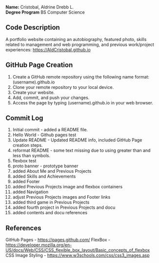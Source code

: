 **Name:** Cristobal, Aldrine Drebb L.<br/>
**Degree Program** BS Computer Science <br/>

## Code Description

A portfolio website containing an autobiography, featured photo, skills related to management and web programming, and previous work/project experiences:
https://AldCristobal.github.io

## GitHub Page Creation

1. Create a GitHub remote repository using the following name format: (username).github.io
2. Clone your remote repository to your local device.
3. Create your website.
4. Add, commit, and push your changes.
5. Access the page by typing (username).github.io in your web browser.

## Commit Log

1. Initial commit - added a README file.
2. Hello World - Github pages test
3. Update README - Updated README info, included GitHub Page creation steps.
4. reformat README - some text missing due to using greater than and less than symbols.
5. flexbox test
6. proto banner - prototype banner
7. added About Me and Previous Projects
8. added Skills and Achievements
9. added Footer
10. added Previous Projects image and flexbox containers
11. added Navigation
12. adjust Previous Projects images and Footer links
13. added third game in Previous Projects
14. added fourth project in Previous Projects and docu
15. added contents and docu references

## References

GitHub Pages - https://pages.github.com/
FlexBox - https://developer.mozilla.org/en-US/docs/Web/CSS/CSS_flexible_box_layout/Basic_concepts_of_flexbox 
CSS Image Styling - https://www.w3schools.com/css/css3_images.asp 